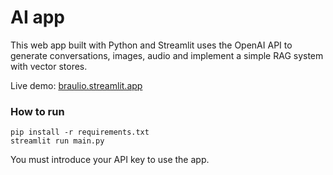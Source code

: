 # AI app

This web app built with Python and Streamlit uses the OpenAI API to generate conversations, images, audio and implement a simple RAG system with vector stores.

Live demo: [braulio.streamlit.app](https://braulio.streamlit.app/)

### How to run

```
pip install -r requirements.txt
streamlit run main.py
```

You must introduce your API key to use the app.